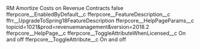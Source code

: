 <?xml version="1.0" encoding="UTF-8"?>
<CustomMetadata xmlns="http://soap.sforce.com/2006/04/metadata" xmlns:xsi="http://www.w3.org/2001/XMLSchema-instance" xmlns:xsd="http://www.w3.org/2001/XMLSchema">
    <label>RM Amortize Costs on Revenue Contracts</label>
    <protected>false</protected>
    <values>
        <field>fferpcore__EnabledByDefault__c</field>
        <value xsi:nil="true"/>
    </values>
    <values>
        <field>fferpcore__FeatureDescription__c</field>
        <value xsi:type="xsd:string">ffrr__UpgradeToSpring18FeatureDescription</value>
    </values>
    <values>
        <field>fferpcore__HelpPageParams__c</field>
        <value xsi:type="xsd:string">topicid=1021&amp;prod=revenuemanagement&amp;version=2018.2</value>
    </values>
    <values>
        <field>fferpcore__HelpPage__c</field>
        <value xsi:nil="true"/>
    </values>
    <values>
        <field>fferpcore__ToggleAttributeWhenLicensed__c</field>
        <value xsi:type="xsd:string">On and off</value>
    </values>
    <values>
        <field>fferpcore__ToggleAttribute__c</field>
        <value xsi:type="xsd:string">On and off</value>
    </values>
</CustomMetadata>
